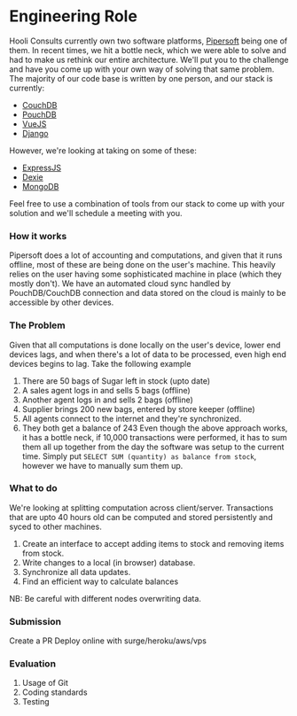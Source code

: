 # Engineering Role

Hooli Consults currently own two software platforms, [Pipersoft](www.piper.com.ng) being one of them. In recent times, we hit a bottle neck, which we were able to solve and had to make us rethink our entire architecture. We'll put you to the challenge and have you come up with your own way of solving that same problem. The majority of our code base is written by one person, and our stack is currently:
- [CouchDB](www.couchdb.apache.org)
- [PouchDB](www.pouchdb.com)
- [VueJS](www.vuejs.org)
- [Django](djangoproject.com)

However, we're looking at taking on some of these:
- [ExpressJS](https://expressjs.com/)
- [Dexie](http://dexie.org)
- [MongoDB](https://www.mongodb.com/)

Feel free to use a combination of tools from our stack to come up with your solution and we'll schedule a meeting with you.

### How it works
Pipersoft does a lot of accounting and computations, and given that it runs offline, most of these are being done on the user's machine. This heavily relies on the user having some sophisticated machine in place (which they mostly don't). We have an automated cloud sync handled by PouchDB/CouchDB connection and data stored on the cloud is mainly to be accessible by other devices.

### The Problem
Given that all computations is done locally on the user's device, lower end devices lags, and when there's a lot of data to be processed, even high end devices begins to lag. Take the following example
1. There are 50 bags of Sugar left in stock (upto date)
2. A sales agent logs in and sells 5 bags (offline)
3. Another agent logs in and sells 2 bags (offline)
4. Supplier brings 200 new bags, entered by store keeper (offline)
5. All agents connect to the internet and they're synchronized.
6. They both get a balance of 243
Even though the above approach works, it has a bottle neck, if 10,000 transactions were performed, it has to sum them all up together from the day the software was setup to the current time. Simply put `SELECT SUM (quantity) as balance from stock`, however we have to manually sum them up.


### What to do
We're looking at splitting computation across client/server. Transactions that are upto 40 hours old can be computed and stored persistently and syced to other machines.
1. Create an interface to accept adding items to stock and removing items from stock.
2. Write changes to a local (in browser) database.
3. Synchronize all data updates.
4. Find an efficient way to calculate balances

NB: Be careful with different nodes overwriting data.

### Submission
Create a PR
Deploy online with surge/heroku/aws/vps

### Evaluation
1. Usage of Git
2. Coding standards
3. Testing
